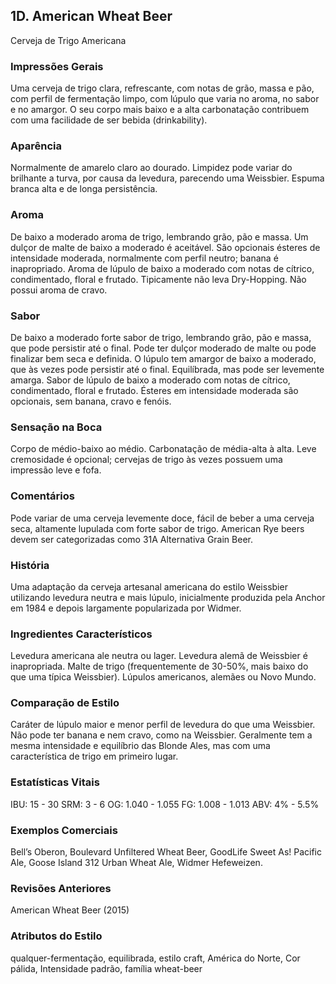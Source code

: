 ## 1D. American Wheat Beer
Cerveja de Trigo Americana

### Impressões Gerais

Uma cerveja de trigo clara, refrescante, com notas de grão, massa e pão, com perfil de fermentação limpo, com lúpulo que varia no aroma, no sabor e no amargor. O seu corpo mais baixo e a alta carbonatação contribuem com uma facilidade de ser bebida (drinkability).

### Aparência

Normalmente de amarelo claro ao dourado. Limpidez pode variar do brilhante a turva, por causa da levedura, parecendo uma Weissbier. Espuma branca alta e de longa persistência.

### Aroma

De baixo a moderado aroma de trigo, lembrando grão, pão e massa. Um dulçor de malte de baixo a moderado é aceitável. São opcionais ésteres de intensidade moderada, normalmente com perfil neutro; banana é inapropriado. Aroma de lúpulo de baixo a moderado com notas de cítrico, condimentado, floral e frutado. Tipicamente não leva Dry-Hopping. Não possui aroma de cravo.

### Sabor

De baixo a moderado forte sabor de trigo, lembrando grão, pão e massa, que pode persistir até o final. Pode ter dulçor moderado de malte ou pode finalizar bem seca e definida. O lúpulo tem amargor de baixo a moderado, que às vezes pode persistir até o final. Equilíbrada, mas pode ser levemente amarga. Sabor de lúpulo de baixo a moderado com notas de cítrico, condimentado, floral e frutado. Ésteres em intensidade moderada são opcionais, sem banana, cravo e fenóis.

### Sensação na Boca

Corpo de médio-baixo ao médio. Carbonatação de média-alta à alta. Leve cremosidade é opcional; cervejas de trigo às vezes possuem uma impressão leve e fofa.

### Comentários

Pode variar de uma cerveja levemente doce, fácil de beber a uma cerveja seca, altamente lupulada com forte sabor de trigo. American Rye beers devem ser categorizadas como 31A Alternativa Grain Beer.

### História

Uma adaptação da cerveja artesanal americana do estilo Weissbier utilizando levedura neutra e mais lúpulo, inicialmente produzida pela Anchor em 1984 e depois largamente popularizada por Widmer.

### Ingredientes Característicos

Levedura americana ale neutra ou lager. Levedura alemã de Weissbier é inapropriada. Malte de trigo (frequentemente de 30-50%, mais baixo do que uma típica Weissbier). Lúpulos americanos, alemães ou Novo Mundo.

### Comparação de Estilo

Caráter de lúpulo maior e menor perfil de levedura do que uma Weissbier. Não pode ter banana e nem cravo, como na Weissbier. Geralmente tem a mesma intensidade e equilíbrio das Blonde Ales, mas com uma característica de trigo em primeiro lugar.

### Estatísticas Vitais

IBU: 15 - 30
SRM: 3 - 6
OG: 1.040 - 1.055
FG: 1.008 - 1.013
ABV: 4% - 5.5%

### Exemplos Comerciais

Bell’s Oberon, Boulevard Unfiltered Wheat Beer, GoodLife Sweet As! Pacific Ale, Goose Island 312 Urban Wheat Ale, Widmer Hefeweizen.

### Revisões Anteriores

American Wheat Beer (2015)

### Atributos do Estilo

qualquer-fermentação, equilibrada, estilo craft, América do Norte, Cor pálida, Intensidade padrão, família wheat-beer

